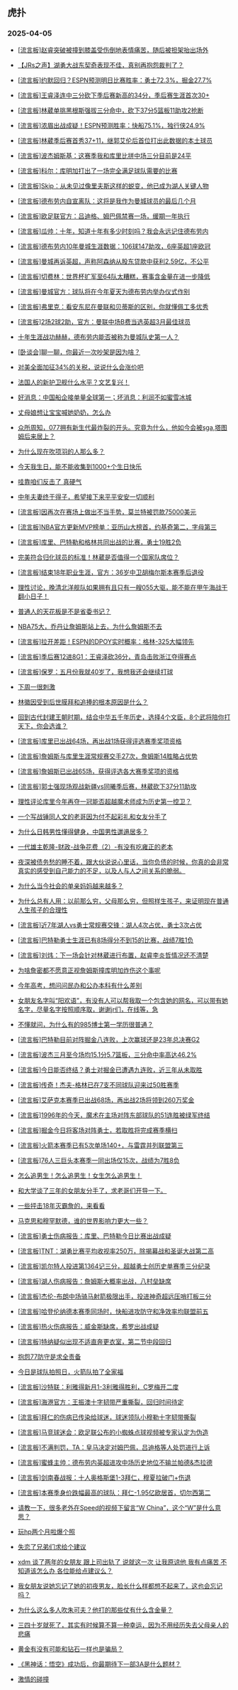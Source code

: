 ## 虎扑 
### 2025-04-05

+ [[流言板]赵睿突破被撞到膝盖受伤倒地表情痛苦，随后被担架抬出场外](https://bbs.hupu.com/631559897.html)

+ [【JRs之声】湖勇大战东契奇表现不佳，真别再抱怨裁判了？](https://bbs.hupu.com/631556525.html)

+ [[流言板]约默回归？ESPN预测明日比赛胜率：勇士72.3%，掘金27.7%](https://bbs.hupu.com/631558134.html)

+ [[流言板]王睿泽连中三分砍下季后赛新高的34分，季后赛生涯首次30+](https://bbs.hupu.com/631559559.html)

+ [[流言板]林葳单挑黑根斯强拔三分命中，砍下37分5篮板11助攻2抢断](https://bbs.hupu.com/631560348.html)

+ [[流言板]浓眉出战成疑！ESPN预测胜率：快船75.1%，独行侠24.9%](https://bbs.hupu.com/631558268.html)

+ [[流言板]林葳季后赛首秀37+11，继郭艾伦后首位打出此数据的本土球员](https://bbs.hupu.com/631560753.html)

+ [[流言板]波杰姆斯基：这赛季我和库里比拼中场三分目前是24平](https://bbs.hupu.com/631557506.html)

+ [[流言板]科尔：库明加打出了一场完全满足球队需要的比赛](https://bbs.hupu.com/631557320.html)

+ [[流言板]Skip：从未见过像里夫斯这样的蜕变，他已成为湖人关键人物](https://bbs.hupu.com/631558179.html)

+ [[流言板]德布劳内自宣离队：这将是我作为曼城球员的最后几个月](https://bbs.hupu.com/631556547.html)

+ [[流言板]欧足联官方：吕迪格、姆巴佩禁赛一场，缓期一年执行](https://bbs.hupu.com/631560866.html)

+ [[流言板]瓜帅：十年，知道十年有多少时刻吗？我会永远记住德布劳内](https://bbs.hupu.com/631557712.html)

+ [[流言板]德布劳内10年曼城生涯数据：106球147助攻，6座英超1座欧冠](https://bbs.hupu.com/631556677.html)

+ [[流言板]曼城再诉英超，声称阿森纳从股东贷款中获利2.59亿，不公平](https://bbs.hupu.com/631556386.html)

+ [[流言板]切费林：世界杯扩军至64队太糟糕，赛事含金量在进一步降低](https://bbs.hupu.com/631550271.html)

+ [[流言板]曼城官方：球队将在今年夏天为德布劳内举办仪式作别](https://bbs.hupu.com/631557313.html)

+ [[流言板]弗里克：看安东尼在曼联和贝蒂斯的区别，你就懂佩工多优秀](https://bbs.hupu.com/631557353.html)

+ [[流言板]2场2球2助，官方：曼联中场B费当选英超3月最佳球员](https://bbs.hupu.com/631555750.html)

+ [十年生涯战功赫赫，德布劳内能否被称为曼城队史第一人？](https://bbs.hupu.com/631556988.html)

+ [[卧谈会]聊一聊，你最近一次吵架是因为啥？](https://bbs.hupu.com/631558762.html)

+ [对美全面加征34%的关税，说说什么会涨价吧](https://bbs.hupu.com/631556587.html)

+ [法国人的新护卫舰什么水平？文艺复兴！](https://bbs.hupu.com/631556292.html)

+ [好消息：中国船企接单量全球第一；坏消息：利润不如蜜雪冰城](https://bbs.hupu.com/631558800.html)

+ [丈母娘想让宝宝喊她奶奶，怎么办](https://bbs.hupu.com/631559093.html)

+ [众所周知，077拥有新生代最炸裂的开头。究竟为什么，他如今会被sga,塔图姆后来居上？](https://bbs.hupu.com/631560050.html)

+ [为什么现在吹项羽的人那么多？](https://bbs.hupu.com/631557525.html)

+ [今天我生日，能不能收集到1000+个生日快乐](https://bbs.hupu.com/631556277.html)

+ [哇靠咱们反击了 真硬气](https://bbs.hupu.com/631556103.html)

+ [中年夫妻终于得子，希望接下来平平安安一切顺利](https://bbs.hupu.com/631559637.html)

+ [[流言板]因再次在赛场上做出不当手势，莫兰特被罚款75000美元](https://bbs.hupu.com/631562547.html)

+ [[流言板]NBA官方更新MVP榜单：亚历山大榜首，约基奇第二，字母第三](https://bbs.hupu.com/631562431.html)

+ [[流言板]库里、巴特勒和格林共同出战的比赛，勇士19胜2负](https://bbs.hupu.com/631557640.html)

+ [完美符合归化球员的标准！林葳是否值得一个国家队席位？](https://bbs.hupu.com/631561850.html)

+ [[流言板]结束18年职业生涯，官方：36岁中卫胡梅尔斯本赛季后退役](https://bbs.hupu.com/631562672.html)

+ [理性讨论，晚清北洋舰队如果拥有且只有一艘055大驱，能不能在甲午海战干翻小日子！](https://bbs.hupu.com/631559199.html)

+ [普通人的天花板是不是省委书记？](https://bbs.hupu.com/631559381.html)

+ [NBA75大，乔丹让詹姆斯站上去，为什么詹姆斯不去](https://bbs.hupu.com/631562077.html)

+ [[流言板]拉开差距！ESPN的DPOY实时概率：格林-325大幅领先](https://bbs.hupu.com/631562573.html)

+ [[流言板]季后赛12进8G1：王睿泽砍36分，青岛击败浙江夺得赛点](https://bbs.hupu.com/631560209.html)

+ [[流言板]保罗：五月份我就40岁了，我想我还会继续打球](https://bbs.hupu.com/631562021.html)

+ [下周一很刺激](https://bbs.hupu.com/631560253.html)

+ [林徽因受到后世膜拜和追捧的根本原因是什么？](https://bbs.hupu.com/631559121.html)

+ [回到古代封建王朝时期，结合中华五千年历史，选择4个文臣，8个武将陪你打天下，你会选谁？](https://bbs.hupu.com/631562269.html)

+ [[流言板]库里已出战64场，再出战1场获得评选赛季奖项资格](https://bbs.hupu.com/631562511.html)

+ [[流言板]詹姆斯与库里生涯常规赛交手27次，詹姆斯14胜略占优势](https://bbs.hupu.com/631562419.html)

+ [[流言板]詹姆斯已出战65场，获得评选各大赛季奖项的资格](https://bbs.hupu.com/631562503.html)

+ [[流言板]郭士强现场观战新疆vs同曦季后赛，林葳砍下37分11助攻](https://bbs.hupu.com/631562109.html)

+ [理性评论库里今年再夺一冠能否超越魔术师成为历史第一控卫？](https://bbs.hupu.com/631562836.html)

+ [一个写战锤同人文的老哥因为付不起彩礼和女友分手了](https://bbs.hupu.com/631561163.html)

+ [为什么日韩男性懂得健身，中国男性邋遢居多？](https://bbs.hupu.com/631562349.html)

+ [一代雄主乾隆-财政-战争花费（2）-有没有吃雍正的老本](https://bbs.hupu.com/631562681.html)

+ [夜深被债务愁的睡不着，跟大伙说说心里话，当你负债的时候，你真的会非常真实的感受到自己能力的不足，以及人与人之间关系的脆弱。](https://bbs.hupu.com/631563251.html)

+ [为什么当今社会的单亲妈妈越来越多？](https://bbs.hupu.com/631560822.html)

+ [为什么总有人用：以前那么穷，父母那么穷，但照样生孩子，来证明现在普通人生孩子的合理性](https://bbs.hupu.com/631561240.html)

+ [[流言板]近7年湖人vs勇士常规赛交锋：湖人4次占优，勇士3次占优](https://bbs.hupu.com/631562596.html)

+ [[流言板]巴特勒勇士生涯已有8场得分不到15的比赛，战绩7胜1负](https://bbs.hupu.com/631562698.html)

+ [[流言板]刘炜：下一场会针对林葳进行布置，赵睿李炎哲情况还不清楚](https://bbs.hupu.com/631562147.html)

+ [为啥詹密都不愿意正视詹姆斯撞库明加炸伤这个事呢](https://bbs.hupu.com/631563374.html)

+ [今年高考，想问问民办和公办本科有什么差别](https://bbs.hupu.com/631562858.html)

+ [女朋友名字叫“阳欢语”，有没有人可以帮我取一个包含她的网名，可以带有她名字，尽量名字按照顺序取，谢谢jr们，在线等，急](https://bbs.hupu.com/631563498.html)

+ [不懂就问，为什么有的985博士第一学历很普通？](https://bbs.hupu.com/631563496.html)

+ [[流言板]巴特勒目前对阵掘金八连败，上次赢球还是23年总决赛G2](https://bbs.hupu.com/631563257.html)

+ [[流言板]波杰三月至今场均15.1分5.7篮板，三分命中率高达46.2%](https://bbs.hupu.com/631563190.html)

+ [[流言板]今日能否终结？勇士对掘金已遭遇九连败，近三年从未取胜](https://bbs.hupu.com/631563439.html)

+ [[流言板]传奇！杰夫-格林已在7支不同球队迎来过50胜赛季](https://bbs.hupu.com/631563060.html)

+ [[流言板]艾萨克本赛季已出战68场，再出战2场将领到260万奖金](https://bbs.hupu.com/631562978.html)

+ [[流言板]1996年的今天，魔术在主场对阵东部球队的51连胜被绿军终结](https://bbs.hupu.com/631563443.html)

+ [[流言板]掘金今日将客场对阵勇士，若取胜将完成赛季横扫](https://bbs.hupu.com/631563117.html)

+ [[流言板]火箭本赛季已有5次单场140+，与雷霆并列联盟第三](https://bbs.hupu.com/631563363.html)

+ [[流言板]76人三巨头本赛季一同出场仅15次，战绩为7胜8负](https://bbs.hupu.com/631563244.html)

+ [怎么追男生！怎么追男生！女生怎么追男生！](https://bbs.hupu.com/631563500.html)

+ [和大学谈了三年的女朋友分手了，求老哥们开导一下。](https://bbs.hupu.com/631563546.html)

+ [一些抨击18年灭霸詹的，来看看](https://bbs.hupu.com/631563115.html)

+ [马克思和穆罕默德，谁的世界影响力更大一些？](https://bbs.hupu.com/631563216.html)

+ [[流言板]勇士伤病报告：库里、巴特勒今日比赛出战成疑](https://bbs.hupu.com/631563968.html)

+ [[流言板]TNT：湖勇比赛平均收视率250万，除揭幕战和圣诞大战第二高](https://bbs.hupu.com/631563955.html)

+ [[流言板]凯尔特人投进第1364记三分，超越勇士创历史单赛季三分纪录](https://bbs.hupu.com/631564634.html)

+ [[流言板]湖人伤病报告：詹姆斯大概率出战，八村垒缺席](https://bbs.hupu.com/631563982.html)

+ [[流言板]杰伦-布朗中场骑马射箭极限出手，投进神奇超远压哨打板三分](https://bbs.hupu.com/631564401.html)

+ [[流言板]哈登伦纳德本赛季同场时，快船进攻防守和净效率均联盟前五](https://bbs.hupu.com/631564602.html)

+ [[流言板]热火伤病报告：威金斯缺席，希罗出战成疑](https://bbs.hupu.com/631563992.html)

+ [[流言板]特纳疑似出现不适直奔更衣室，第二节中段回归](https://bbs.hupu.com/631564250.html)

+ [抱怨77防守是求全责备](https://bbs.hupu.com/631564042.html)

+ [今日是球队拍照日，火箭队拍了全家福](https://bbs.hupu.com/631564097.html)

+ [[流言板]沙特联：利雅得新月1-3利雅得胜利，C罗梅开二度](https://bbs.hupu.com/631563780.html)

+ [[流言板]海港官方：王振澳十字韧带严重撕裂，回归时间待定](https://bbs.hupu.com/631559920.html)

+ [[流言板]拜仁的伤病已传染给球迷，球迷领队小穆勒十字韧带撕裂](https://bbs.hupu.com/631559514.html)

+ [[流言板]马竞球迷会：欧足联公布的小蜘蛛点球视频被专家认定为伪造](https://bbs.hupu.com/631563562.html)

+ [[流言板]不满判罚，TA：皇马决定对姆巴佩，吕迪格等人处罚进行上诉](https://bbs.hupu.com/631562869.html)

+ [[流言板]蜜蜂主帅：德布劳内英超进攻中场历史地位不输兰帕德&amp;杰拉德](https://bbs.hupu.com/631563300.html)

+ [[流言板]剑南春战报：十人奥格斯堡1-3拜仁，穆夏拉破门+伤退](https://bbs.hupu.com/631563827.html)

+ [[流言板]本赛季身价跌幅最高的球队：拜仁-1.95亿欧居首，切尔西第二](https://bbs.hupu.com/631561628.html)

+ [请教一下，很多老外在Speed的视频下留言“W China”，这个“W”是什么意思？](https://bbs.hupu.com/631564148.html)

+ [玩hp两个月啦爆个照](https://bbs.hupu.com/631564660.html)

+ [失恋了兄弟们求给个建议](https://bbs.hupu.com/631563817.html)

+ [xdm 谈了两年的女朋友 跟上司出轨了 说就这一次 让我原谅他 我有点痛苦 不知道该怎么办 各位能给点建议么？](https://bbs.hupu.com/631564052.html)

+ [我女朋友说她忘记了她的初夜男友，脸长什么样都想不起来了，这也会忘记吗？](https://bbs.hupu.com/631564234.html)

+ [为什么这么多人吹朱可夫？他打的那些仗有什么含金量？](https://bbs.hupu.com/631563895.html)

+ [三四十岁就死了，其实有时候算不算一种幸运，因为不用经历失去父母亲人的悲痛](https://bbs.hupu.com/631564588.html)

+ [黄金有没有可能和钻石一样也是骗局？](https://bbs.hupu.com/631563893.html)

+ [《黑神话：悟空》成功后，你最期待下一部3A是什么题材？](https://bbs.hupu.com/631563821.html)

+ [激情的碰撞](https://bbs.hupu.com/631564561.html)


